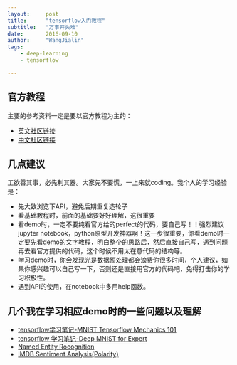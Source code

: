 ```yaml
---
layout:     post
title:      "tensorflow入门教程"
subtitle:   "万事开头难"
date:       2016-09-10
author:     "WangJialin"
tags:
    - deep-learning
    - tensorflow

---
```




## 官方教程

主要的参考资料一定是要以官方教程为主的：

- [英文社区链接](http://www.tensorflow.org)
- [中文社区链接](http://tensorfly.cn/)


## 几点建议

工欲善其事，必先利其器。大家先不要慌，一上来就coding。我个人的学习经验是：

- 先大致浏览下API，避免后期重复造轮子
- 看基础教程时，前面的基础要好好理解，这很重要
- 看demo时，一定不要纯看官方给的perfect的代码，要自己写！！强烈建议jupyter notebook，python原型开发神器啊！这一步很重要，你看demo时一定要先看demo的文字教程，明白整个的思路后，然后直接自己写，遇到问题再去看官方提供的代码，这个时候不用太在意代码的结构等。
- 学习demo时，你会发现光是数据预处理都会浪费你很多时间，个人建议，如果你感兴趣可以自己写一下，否则还是直接用官方的代码吧，免得打击你的学习积极性。
- 遇到API的使用，在notebook中多用help函数。

## 几个我在学习相应demo时的一些问题以及理解

- [tensorflow学习笔记-MNIST Tensorflow Mechanics 101](http://jialin114.wang/2016/08/15/tensorflow-MNIST-machanics/)
- [tensorflow 学习笔记-Deep MNIST for Expert](http://jialin114.wang/2016/08/10/tensorflow-Deep-MNIST-for-Experts/)
- [Named Entity Rocognition](http://jialin114.wang/2016/09/10/NER/)
- [IMDB Sentiment Analysis(Polarity)]()
